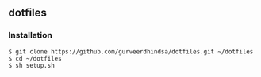 ## dotfiles

### Installation
```
$ git clone https://github.com/gurveerdhindsa/dotfiles.git ~/dotfiles
$ cd ~/dotfiles
$ sh setup.sh
```